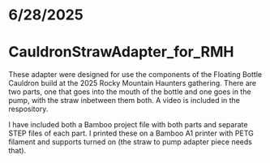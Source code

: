 # 6/28/2025
# CauldronStrawAdapter_for_RMH
These adapter were designed for use the components of the Floating Bottle Cauldron build at the 2025 Rocky Mountain Haunters gathering.
There are two parts, one that goes into the mouth of the bottle and one goes in the pump, with the straw inbetween them both. 
A video is included in the respository.

I have included both a Bamboo project file with both parts and separate STEP files of each part.
I printed these on a Bamboo A1 printer with PETG filament and supports turned on (the straw to pump adapter piece needs that).  

